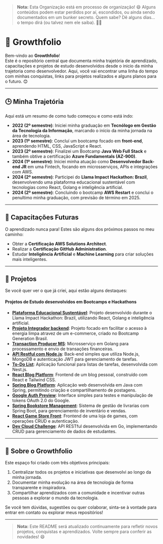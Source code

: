 
> **Nota:** Esta Organização está em processo de organização! 😄 Alguns conteúdos podem estar perdidos por aí, escondidos, ou ainda sendo documentados em um bunker secreto. Quem sabe? Dê alguns dias... o tempo dirá (ou talvez nem ele saiba). 🤔✨

# 🌱 Growthfolio
Bem-vindo ao **Growthfolio**!  
Este é o repositório central que documenta minha trajetória de aprendizado, capacitações e projetos de estudo desenvolvidos desde o inicio da minha trajetoria como desenvolvedor. Aqui, você vai encontrar uma linha do tempo com minhas conquistas, links para projetos realizados e alguns planos para o futuro. 😊

---

## 🕒 Minha Trajetória
Aqui está um resumo de como tudo começou e como está indo:
- **2022 (2º semestre)**: Iniciei minha graduação em **Tecnólogo em Gestão da Tecnologia da Informação**, marcando o início da minha jornada na área de tecnologia.
- **2023 (1º semestre)**: Concluí um bootcamp focado em **front-end**, aprendendo HTML, CSS, JavaScript e React.
- **2023 (2º semestre)**: Finalizei um Bootcamp **Java Web Full Stack** e também obtive a certificação **Azure Fundamentals (AZ-900)**.
- **2024 (1º semestre)**: Iniciei minha atuação como **Desenvolvedor Back-end JR** em uma Fintech, focando em microsserviços, APIs e integrações com AWS.
- **2024 (2º semestre)**: Participei do **Llama Impact Hackathon: Brazil**, desenvolvendo uma plataforma educacional sustentável com tecnologias como React, Golang e inteligência artificial.
- **2024 (2º semestre)**: Concluindo o bootcamp **AWS Restart** e conclui o penultimo minha graduação, com previsão de término em 2025.


---

## 🚀 Capacitações Futuras
O aprendizado nunca para! Estes são alguns dos próximos passos no meu caminho:
- Obter a **Certificação AWS Solutions Architect**.
- Realizar a **Certificação GitHub Administration**.
- Estudar **Inteligência Artificial** e **Machine Learning** para criar soluções mais inteligentes.

---

## 📂 Projetos
Se você quer ver o que já criei, aqui estão alguns destaques:

#### Projetos de Estudo desenvolvidos em Bootcamps e Hackathons

- **[Plataforma Educacional Sustentável](https://github.com/felipemacedo1/hacka-llama-react)**: Projeto desenvolvido durante o Llama Impact Hackathon: Brazil, utilizando React, Golang e inteligência artificial.
- **[Projeto Integrador backend](https://github.com/Projeto-Integrador-FlosNexu/back-end)**: Projeto focado em facilitar o acesso à energia limpa atravez de um e-commerce, criado no Bootcamp Generation Brasil.
- **[Transaction Producer MS](https://github.com/growthfolio/transaction-producer-ms)**: Microsserviço em Golang para processamento e envio de transações financeiras.
- **[API Restful com Node.js](https://github.com/growthfolio/node-task-manager)**: Back-end simples que utiliza Node.js, MongoDB e autenticação JWT para gerenciamento de tarefas.
- **[To-Do List](https://github.com/growthfolio/nest-taskmanager-app)**: Aplicação funcional para listas de tarefas, desenvolvida com Nest.js.
- **[React Blog Platform](https://github.com/growthfolio/react-blog-plataform)**: Frontend de um blog pessoal, construído com React e Tailwind CSS.
- **[Spring Blog Platform](https://github.com/growthfolio/spring-blog-platform)**: Aplicação web desenvolvida em Java com Spring, permitindo criação e compartilhamento de postagens.
- **[Google Auth Preview](https://github.com/growthfolio/google-auth-preview)**: Interface simples para testes e manipulação de tokens OAuth 2.0 do Google.
- **[Spring Bookstore Management](https://github.com/growthfolio/spring-bookstore-management)**: Sistema de gestão de livrarias com Spring Boot, para gerenciamento de inventário e vendas.
- **[React Game Store Front](https://github.com/growthfolio/react-gamestore-front)**: Frontend de uma loja de games, com operações CRUD e autenticação.
- **[Dev Cloud Challenge](https://github.com/growthfolio/dev-cloud-challenge)**: API RESTful desenvolvida em Go, implementando CRUD para gerenciamento de dados de estudantes.





---

## 🌟 Sobre o Growthfolio
Este espaço foi criado com três objetivos principais:
1. Centralizar todos os projetos e iniciativas que desenvolvi ao longo da minha jornada.
2. Documentar minha evolução na área de tecnologia de forma transparente e inspiradora.
3. Compartilhar aprendizados com a comunidade e incentivar outras pessoas a explorar o mundo da tecnologia.

Se você tem dúvidas, sugestões ou quer colaborar, sinta-se à vontade para entrar em contato ou explorar meus repositórios!

---

> **Nota:** Este README será atualizado continuamente para refletir novos projetos, conquistas e aprendizados. Volte sempre para conferir as novidades! 😄
